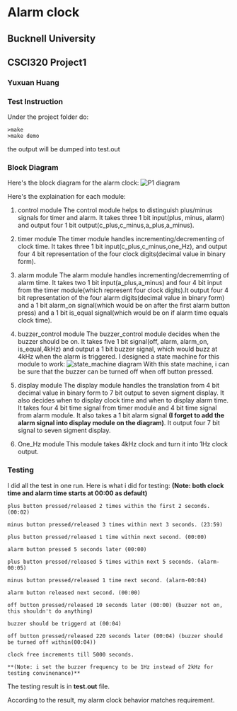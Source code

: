 # Alarm clock
## Bucknell University 
## CSCI320 Project1
### Yuxuan Huang

### Test Instruction

Under the project folder do:

```
>make
>make demo
```
the output will be dumped into test.out

### Block Diagram
Here's the block diagram for the alarm clock:
![P1 diagram](https://gitlab.bucknell.edu/yh009/CSCI320/blob/master/P1/diagram/P1.png)

Here's the explaination for each module:
1. control module
    The control module helps to distinguish plus/minus signals for timer and alarm. It takes three 1 bit input(plus, minus, alarm) and output four 1 bit
    output(c_plus,c_minus,a_plus,a_minus). 

2. timer module
    The timer module handles incrementing/decrementing of clock time. It takes three 1 bit input(c_plus,c_minus,one_Hz), and output four 4 bit representation of the four clock
    digits(decimal value in binary form).

3. alarm module
    The alarm module handles incrementing/decrememting of alarm time. It takes two 1 bit input(a_plus,a_minus) and four 4 bit input from the timer module(which represent four clock
    digits).It output four 4 bit representation of the four alarm digits(decimal value in binary form) and a 1 bit alarm_on signal(which would be on after the first alarm button press)
    and a 1 bit is_equal signal(which would be on if alarm time equals clock time).

4. buzzer_control module
    The buzzer_control module decides when the buzzer should be on. It takes five 1 bit signal(off, alarm, alarm_on, is_equal,4kHz) and output a 1 bit buzzer signal, which would buzz at
    4kHz when the alarm is triggered. I designed a state machine for this module to work:
    ![state_machine diagram](https://gitlab.bucknell.edu/yh009/CSCI320/blob/master/P1/diagram/state_machine.png)
    With this state machine, i can be sure that the buzzer can be turned off when off button pressed. 

5. display module
    The display module handles the translation from 4 bit decimal value in binary form to 7 bit output to seven sigment display. It also decides when to display clock time and when to
    display alarm time. It takes four 4 bit time signal from timer module and 4 bit time signal from alarm module. It also takes a 1 bit alarm signal **(I forget to add the alarm signal
    into display module on the diagram)**. It output four 7 bit signal to seven sigment display.

6. One_Hz module
    This module takes 4kHz clock and turn it into 1Hz clock output.

### Testing
I did all the test in one run. Here is what i did for testing:
**(Note: both clock time and alarm time starts at 00:00 as default)**

    plus button pressed/released 2 times within the first 2 seconds.(00:02)

    minus button pressed/released 3 times within next 3 seconds. (23:59)

    plus button pressed/released 1 time within next second. (00:00)

    alarm button pressed 5 seconds later (00:00)

    plus button pressed/released 5 times within next 5 seconds. (alarm-00:05)

    minus button pressed/released 1 time next second. (alarm-00:04)

    alarm button released next second. (00:00)

    off button pressed/released 10 seconds later (00:00) (buzzer not on, this shouldn't do anything)

    buzzer should be triggerd at (00:04)

    off button pressed/released 220 seconds later (00:04) (buzzer should be turned off within(00:04))

    clock free increments till 5000 seconds.

    **(Note: i set the buzzer frequency to be 1Hz instead of 2kHz for testing convinenance)**

The testing result is in **test.out** file. 

According to the result, my alarm clock behavior matches requirement.





